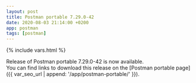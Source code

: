 ```yaml
---
layout: post
title: Postman portable 7.29.0-42
date: 2020-08-03 21:14:00 +0200
app: postman
tags: [postman]
---
```

{% include vars.html %}

Release of Postman portable 7.29.0-42 is now available.<br />
You can find links to download this release on the [Postman portable page]({{ var_seo_url | append: '/app/postman-portable/' }}).
